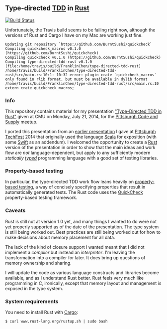 ## Type-directed [TDD](http://en.wikipedia.org/wiki/Test-driven_development) in [Rust](http://www.rust-lang.org/)

[![Build Status](https://travis-ci.org/FranklinChen/type-directed-tdd-rust.png)](https://travis-ci.org/FranklinChen/type-directed-tdd-rust)

Unfortunately, the Travis build seems to be failing right now, although the versions of Rust and Cargo I have on my Mac are working just fine.

```
Updating git repository `https://github.com/BurntSushi/quickcheck`
Compiling quickcheck_macros v0.1.0 (https://github.com/BurntSushi/quickcheck)
Compiling quickcheck v0.1.0 (https://github.com/BurntSushi/quickcheck)
Compiling type-directed-tdd-rust v0.1.0 (file:/home/travis/build/FranklinChen/type-directed-tdd-rust)
/home/travis/build/FranklinChen/type-directed-tdd-rust/src/main.rs:10:1: 10:32 error: plugin crate `quickcheck_macros` only found in rlib format, but must be available in dylib format
/home/travis/build/FranklinChen/type-directed-tdd-rust/src/main.rs:10 extern crate quickcheck_macros;
```

### Info

This repository contains material for my presentation ["Type-Directed TDD in Rust"](http://www.meetup.com/Pittsburgh-Code-Supply/events/183483622/) given at CMU on Monday, July 21, 2014, for the [Pittsburgh Code and Supply](http://www.codeandsupply.co/) meetup.

I ported this presentation from an [earlier presentation](https://github.com/FranklinChen/talk-on-type-directed-tdd-using-fizzbuzz) I gave at [Pittsburgh TechFest](http://pghtechfest.com/) 2014 that originally used the language [Scala](http://scala-lang.org/) for exposition (with some [Swift](http://developer.apple.com/swift/) as an addendum). I welcomed the opportunity to create a [Rust](http://www.rust-lang.org/) version of the presentation in order to show that the main ideas and work flow are *not* language-dependent, but apply to any sufficiently modern *statically [typed](http://en.wikipedia.org/wiki/Type_system)* programming language with a good set of testing libraries.

### Property-based testing

In particular, the type-directed TDD work flow leans heavily on [property-based testing](http://en.wikipedia.org/wiki/QuickCheck), a way of concisely specifying properties that result in automatically generated tests. The Rust code uses the [QuickCheck](https://github.com/BurntSushi/quickcheck) property-based testing framework.

### Caveats

Rust is still not at version 1.0 yet, and many things I wanted to do were not yet properly supported as of the date of the presentation. The type system is still being worked out. Best practices are still being worked out for how to make decisions about memory placement for all data.

The lack of the kind of closure support I wanted meant that I did not implement a *compiler* but instead an *interpreter*. I'm leaving the transformation into a compiler for later. It does bring up questions of memory ownership and sharing.

I will update the code as various language constructs and libraries become available, and as I understand Rust better. Rust feels very much like programming in C, ironically, except that memory layout and management is exposed in the type system.

### System requirements

You need to install Rust with [Cargo](http://crates.io/):

```
$ curl www.rust-lang.org/rustup.sh | sudo bash
```


